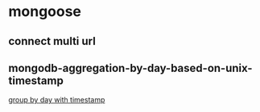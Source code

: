 # mongoose

## connect multi url


## mongodb-aggregation-by-day-based-on-unix-timestamp

[group by day with timestamp](https://stackoverflow.com/questions/33078773/mongodb-aggregation-by-day-based-on-unix-timestamp)
